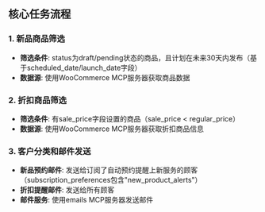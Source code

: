 ## 核心任务流程

### 1. 新品商品筛选
- **筛选条件**: status为draft/pending状态的商品，且计划在未来30天内发布（基于scheduled_date/launch_date字段）
- **数据源**: 使用WooCommerce MCP服务器获取商品数据

### 2. 折扣商品筛选  
- **筛选条件**: 有sale_price字段设置的商品（sale_price < regular_price）
- **数据源**: 使用WooCommerce MCP服务器获取折扣商品信息

### 3. 客户分类和邮件发送
- **新品预约邮件**: 发送给订阅了自动预约提醒上新服务的顾客（subscription_preferences包含"new_product_alerts"）
- **折扣提醒邮件**: 发送给所有顾客
- **邮件服务**: 使用emails MCP服务器发送邮件